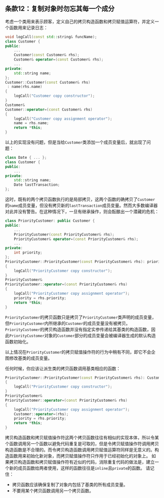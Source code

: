 ## 条款12：复制对象时勿忘其每一个成分
考虑一个类用来表示顾客，定义自己的拷贝构造函数和拷贝赋值运算符，并定义一个函数用来记录日志：
```c++
void logCall(const std::string& funcName);
class Customer {
public:
    ...
    Customer(const Customer& rhs);
    Customer& operator=(const Customer& rhs);
    ...
private:
    std::string name;
};
Customer::Customer(const Customer& rhs)
 : name(rhs.name)
{
    logCall("Customer copy constructor");
}
Customer&
Customer::operator=(const Customer& rhs)
{
    logCall("Customer copy assignment operator");
    name = rhs.name;
    return *this;
}
```
以上的实现没有问题，但是当给`Customer`类添加一个成员变量后，就出现了问题：
```c++
class Date { ... };
class Customer {
public:
    ...
private:
    std::string name;
    Date lastTransaction;
};
```
这时，既有的两个拷贝函数执行的是局部拷贝，这两个函数的确拷贝了`Customer`的`name`成员变量，但没有拷贝新的`lastTransaction`成员变量。然而大多数编译器对此并没有警告。在这种情况下，一旦有继承操作，则会酝酿出一个潜藏的危机：
```c++
class PriorityCustomer: public Customer {
public:
    ...
    PriorityCustomer(const PriorityCustomer& rhs);
    PriorityCustomer& operator=(const PriorityCustomer& rhs);
    ...
private:
    int priority;
};
PriorityCustomer::PriorityCustomer(const PriorityCustomer& rhs): priority(rhs.priority)
{
    logCall("PriorityCustomer copy constructor");
}
PriorityCustomer&
PriorityCustomer::operator=(const PriorityCustomer& rhs)
{
    logCall("PriorityCustomer copy assignment operator");
    priority = rhs.priority;
    return *this;
}
````
`PriorityCustomer`的拷贝函数只是拷贝了`PriorityCustomer`类声明的成员变量，但`PriorityCustomer`内所继承的`Customer`的成员变量没有被拷贝。`PriorityCustomer`的拷贝构造函数并没有指定实参传递给其基类的构造函数，因此`PriorityCustomer`对象的`Customer`部分的成员变量会被编译器生成的默认构造函数初始化。

以上情况在`PriorityCustomer`的拷贝赋值操作符的行为中稍有不同，即它不会企图修改基类的成员变量。

任何时候，你应该让派生类的拷贝函数调用基类相应的函数：
```c++
PriorityCustomer::PriorityCustomer(const PriorityCustomer& rhs): Customer(rhs), priority(rhs.priority)
{
    logCall("PriorityCustomer copy constructor");
}
PriorityCustomer&
PriorityCustomer::operator=(const PriorityCustomer& rhs)
{
    logCall("PriorityCustomer copy assignment operator");
    Customer::operator=(rhs);
    priority = rhs.priority;
    return *this;
}
```
拷贝构造函数和拷贝赋值操作符这两个拷贝函数往往有相似的实现本体，所以令某个函数调用另一个函数以避免代码重复是可取的，但是令拷贝赋值操作符调用拷贝构造函数是不合理的。而令拷贝构造函数调用拷贝赋值运算符同样是无意义的。构造函数用来初始化新对象，而拷贝赋值操作符只作用于已经初始化的对象上。
如果拷贝构造函数和拷贝赋值操作符有近似的代码，消除重复代码的做法是，建立一个新的成员函数给两者使用，这样的函数往往是`inline`且`private`的函数。
请记住：
* 拷贝函数应该确保复制了对象内包括了基类的所有成员变量。
* 不要用某个拷贝函数调用另一个拷贝函数。